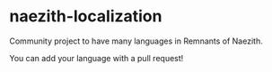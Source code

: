 # naezith-localization
Community project to have many languages in Remnants of Naezith.

You can add your language with a pull request!
